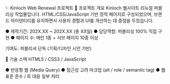 ✨ Kinloch Web Renewal 프로젝트
🧩 프로젝트 개요
Kinloch 웹사이트 리뉴얼 퍼블리싱 작업물입니다.
HTML/CSS/JavaScript 기반 정적 페이지로 구성되었으며, 브랜드 아이덴티티를 유지하면서 사용자 경험과 UI를 개선하는 데 중점을 두었습니다.

● 제작기간: 202X.XX ~ 202X.XX (총 XX일)
● 담당역할: 퍼블리싱 100% 직접 구현
● 페이지 수: 메인 1종 + 서브 페이지 10종 이상

기여도: 퍼블리셔 단독 (기획/디자인 시안 기반)


🔧 기술 스택
HTML5 / CSS3 / JavaScript

● 반응형 웹 (Media Query)
● 접근성 고려 마크업 (alt / role / semantic tag)
● 웹표준 준수 / IE 대응 일부 처리
